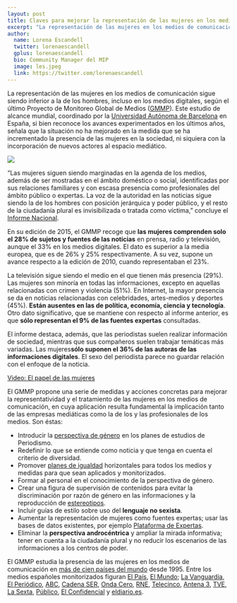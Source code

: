 ```yaml
---
layout: post
title: Claves para mejorar la representación de las mujeres en los medios digitales  
excerpt: "La representación de las mujeres en los medios de comunicación sigue siendo inferior a la de los hombres, incluso en los medios digitales, según el último Proyecto de Monitoreo Global de Medios (GMMP). Este estudio de alcance mundial, coordinado por la Universidad Autónoma de Barcelona en España, si bien reconoce los avances experimentados en los últimos años, señala que la situación no ha mejorado en la medida que se ha incrementado la presencia de las mujeres en la sociedad, ni siquiera con la incorporación de nuevos actores al espacio mediático."
author:
  name: Lorena Escandell
  twitter: lorenaescandell
  gplus: lorenaescandell 
  bio: Community Manager del MIP
  image: les.jpeg
  link: https://twitter.com/lorenaescandell
---
```

La representación de las mujeres en los medios de comunicación sigue siendo inferior a la de los hombres, incluso en los medios digitales, según el último Proyecto de Monitoreo Global de Medios ([GMMP](http://whomakesthenews.org)). Este estudio de alcance mundial, coordinado por la [Universidad Autónoma de Barcelona](http://www.uab.cat/) en España, si bien reconoce los avances experimentados en los últimos años, señala que la situación no ha mejorado en la medida que se ha incrementado la presencia de las mujeres en la sociedad, ni siquiera con la incorporación de nuevos actores al espacio mediático. 

![](https://dl.dropboxusercontent.com/u/3578704/shots/GMMP.jpg)

“Las mujeres siguen siendo marginadas en la agenda de los medios, además de ser mostradas en el ámbito doméstico o social, identificadas por sus relaciones familiares y con escasa presencia como profesionales del ámbito público o expertas. La voz de la autoridad en las noticias sigue siendo la de los hombres con posición jerárquica y poder público, y el resto de la ciudadanía plural es invisibilizada o tratada como víctima,” concluye el [Informe Nacional](http://cdn.agilitycms.com/who-makes-the-news/Imported/reports_2015/national/Spain.pdf). 

En su edición de 2015, el GMMP recoge que **las mujeres comprenden solo el 28% de sujetos y fuentes de las noticias** en prensa, radio y televisión, aunque el 33% en los medios digitales. El dato es superior a la media europea, que es de 26% y 25% respectivamente. A su vez, supone un avance respecto a la edición de 2010, cuando representaban el 23%. 

La televisión sigue siendo el medio en el que tienen más presencia (29%). Las mujeres son minoría en todas las informaciones, excepto en aquellas relacionadas con crimen y violencia (51%). En Internet, la mayor presencia se da en noticias relacionadas con celebridades, artes-medios y deportes (45%). **Están ausentes en las de política, economía, ciencia y tecnología**. Otro dato significativo, que se mantiene con respecto al informe anterior, es que **sólo representan el 9% de las fuentes expertas** consultadas. 

El informe destaca, además, que las periodistas suelen realizar información de sociedad, mientras que sus compañeros suelen trabajar temáticas más variadas. Las mujeres**sólo suponen el 36% de las autoras de las informaciones digitales**. El sexo del periodista parece no guardar relación con el enfoque de la noticia. 

[Video: El papel de las mujeres](http://www.rtve.es/alacarta/videos/para-todos-la-2/para-todos-2-papel-mujeres-medios-comunicacion/1274976)

El GMMP propone una serie de medidas y acciones concretas para mejorar la representatividad y el tratamiento de las mujeres en los medios de comunicación, en cuya aplicación resulta fundamental la implicación tanto de las empresas mediáticas como la de los y las profesionales de los medios. Son éstas: 

- Introducir la [perspectiva de género](http://www.pilarlopezdiez.eu/pdf/MujerMujeresSujetoFem.pdf) en los planes de estudios de Periodismo. 
- Redefinir lo que se entiende como noticia y que tenga en cuenta el criterio de diversidad. 
- Promover [planes de igualdad](https://www.boe.es/buscar/doc.php?id=BOE-A-2007-6115) horizontales para todos los medios y medidas para que sean aplicados y monitorizados. 
- Formar al personal en el conocimiento de la perspectiva de género.
- Crear una figura de supervisión de contenidos para evitar la discriminación por razón de género en las informaciones y la reproducción de [estereotipos](http://www.mujeresenred.net/IMG/pdf/juanagallego.pdf).
- Incluir guías de estilo sobre uso del **lenguaje no sexista**.  
- Aumentar la representación de mujeres como fuentes expertas; usar las bases de datos existentes, por ejemplo [Plataforma de Expertas](https://plataformaexpertas.com/).  
- Eliminar la **perspectiva androcéntrica** y ampliar la mirada informativa; tener en cuenta a la ciudadanía plural y no reducir los escenarios de las informaciones a los centros de poder.

El GMMP estudia la presencia de las mujeres en los medios de comunicación en [más de cien países del mundo](http://whomakesthenews.org/gmmp/gmmp-reports/gmmp-2015-reports) desde 1995. Entre los medios españoles monitorizados figuran [El País](http://elpais.com), [El Mundo](http://www.elmundo.es); [La Vanguardia](http://www.lavanguardia.com), [El Periódico](http://www.elperiodico.com/es), [ABC](http://www.abc.es), [Cadena SER]( http://cadenaser.com/), [Onda Cero](http://www.ondacero.es/), [RNE]( http://www.rtve.es/radio/), [Telecinco](http://www.telecinco.es/), [Antena 3](http://www.antena3.com/), [TVE]( http://www.rtve.es/television/), [La Sexta](http://www.lasexta.com/), [Público](http://www.publico.es), [El Confidencial]( http://www.elconfidencial.com) y [eldiario.es](http://www.eldiario.es/).